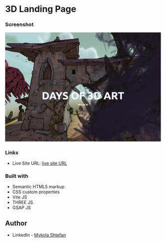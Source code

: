 # 3D Landing Page

### Screenshot

![](./screenshot.png)

### Links

- Live Site URL: [live site URL](https://dreams65.github.io/entertainment-web-app/)

### Built with

- Semantic HTML5 markup
- CSS custom properties
- Vite JS
- THREE JS
- GSAP JS

## Author

- LinkedIn - [Mykola Shtefan](https://www.linkedin.com/in/design-n-web-dev/)